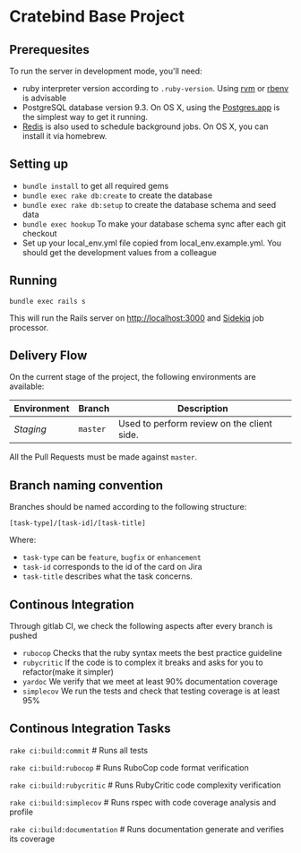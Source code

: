 # Cratebind Base Project

## Prerequesites

To run the server in development mode, you'll need:

* ruby interpreter version according to `.ruby-version`. Using [rvm] or [rbenv]
is advisable
* PostgreSQL database version 9.3. On OS X, using the [Postgres.app] is the
simplest way to get it running.
* [Redis] is also used to schedule background jobs. On OS X, you can install it
via homebrew.

## Setting up

* `bundle install` to get all required gems
* `bundle exec rake db:create` to create the database
* `bundle exec rake db:setup` to create the database schema and seed data
* `bundle exec hookup` To make your database schema sync after each git checkout
* Set up your local_env.yml file copied from local_env.example.yml. You should get the development values from a colleague

## Running

`bundle exec rails s`

This will run the Rails server on <http://localhost:3000> and [Sidekiq] job
processor.

## Delivery Flow

On the current stage of the project, the following environments are available:

| Environment | Branch         |  Description |
|-------------|----------------|--------------|
| *Staging*     | `master`         | Used to perform review on the client side. |

All the Pull Requests must be made against `master`.

## Branch naming convention

Branches should be named according to the following structure:

`[task-type]/[task-id]/[task-title]`

Where:
* `task-type` can be `feature`, `bugfix` or `enhancement`
* `task-id` corresponds to the id of the card on Jira
* `task-title` describes what the task concerns.

[Redis]: http://redis.io
[rvm]: http://rvm.io
[rbenv]: http://rbenv.org
[Postgres.app]: http://postgresapp.com/
[Sidekiq]: http://sidekiq.org/

## Continous Integration 

Through gitlab CI, we check the following aspects after every branch is pushed

* `rubocop` Checks that the ruby syntax meets the best practice guideline
* `rubycritic` If the code is to complex it breaks and asks for you to refactor(make it simpler)
* `yardoc` We verify that we meet at least 90% documentation coverage
* `simplecov` We run the tests and check that testing coverage is at least 95%

## Continous Integration Tasks 

`rake ci:build:commit` # Runs all tests

`rake ci:build:rubocop` # Runs RuboCop code format verification

`rake ci:build:rubycritic` # Runs RubyCritic code complexity verification

`rake ci:build:simplecov` # Runs rspec with code coverage analysis and profile

`rake ci:build:documentation` # Runs documentation generate and verifies its coverage
